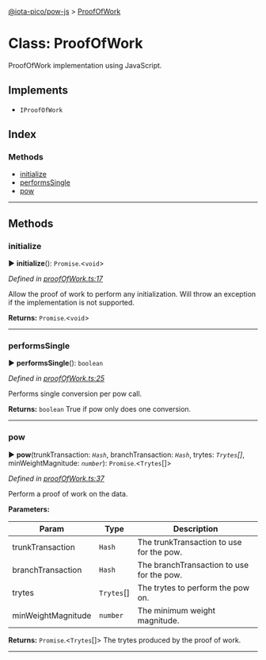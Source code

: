[@iota-pico/pow-js](../README.md) > [ProofOfWork](../classes/proofofwork.md)



# Class: ProofOfWork


ProofOfWork implementation using JavaScript.

## Implements

* `IProofOfWork`

## Index

### Methods

* [initialize](proofofwork.md#initialize)
* [performsSingle](proofofwork.md#performssingle)
* [pow](proofofwork.md#pow)



---
## Methods
<a id="initialize"></a>

###  initialize

► **initialize**(): `Promise`.<`void`>



*Defined in [proofOfWork.ts:17](https://github.com/iotaeco/iota-pico-pow-js/blob/7f6c291/src/proofOfWork.ts#L17)*



Allow the proof of work to perform any initialization. Will throw an exception if the implementation is not supported.




**Returns:** `Promise`.<`void`>





___

<a id="performssingle"></a>

###  performsSingle

► **performsSingle**(): `boolean`



*Defined in [proofOfWork.ts:25](https://github.com/iotaeco/iota-pico-pow-js/blob/7f6c291/src/proofOfWork.ts#L25)*



Performs single conversion per pow call.




**Returns:** `boolean`
True if pow only does one conversion.






___

<a id="pow"></a>

###  pow

► **pow**(trunkTransaction: *`Hash`*, branchTransaction: *`Hash`*, trytes: *`Trytes`[]*, minWeightMagnitude: *`number`*): `Promise`.<`Trytes`[]>



*Defined in [proofOfWork.ts:37](https://github.com/iotaeco/iota-pico-pow-js/blob/7f6c291/src/proofOfWork.ts#L37)*



Perform a proof of work on the data.


**Parameters:**

| Param | Type | Description |
| ------ | ------ | ------ |
| trunkTransaction | `Hash`   |  The trunkTransaction to use for the pow. |
| branchTransaction | `Hash`   |  The branchTransaction to use for the pow. |
| trytes | `Trytes`[]   |  The trytes to perform the pow on. |
| minWeightMagnitude | `number`   |  The minimum weight magnitude. |





**Returns:** `Promise`.<`Trytes`[]>
The trytes produced by the proof of work.






___


